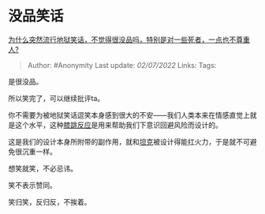 # 没品笑话
[为什么突然流行地狱笑话，不觉得很没品吗，特别是对一些死者，一点也不尊重人?](https://www.zhihu.com/question/536969993/answer/2551677233)

> Author: #Anonymity
> Last update: *02/07/2022*
> Links:
> Tags:

是很没品。

所以笑完了，可以继续批评ta。

你不需要为被地狱笑话逗笑本身感到很大的不安——我们人类本来在情感直觉上就是这个水平，这种[膝跳反应](https://www.zhihu.com/search?q=%E8%86%9D%E8%B7%B3%E5%8F%8D%E5%BA%94&search_source=Entity&hybrid_search_source=Entity&hybrid_search_extra=%7B%22sourceType%22%3A%22answer%22%2C%22sourceId%22%3A2551677233%7D)是用来帮助我们下意识回避风险而设计的。

这是我们的设计本身所附带的副作用，就和[坦克](https://www.zhihu.com/search?q=%E5%9D%A6%E5%85%8B&search_source=Entity&hybrid_search_source=Entity&hybrid_search_extra=%7B%22sourceType%22%3A%22answer%22%2C%22sourceId%22%3A2551677233%7D)被设计得能扛火力，于是就不可避免很沉重一样。

想笑就笑，不必忌讳。

笑不表示赞同。

笑归笑，反归反，不挨着。
